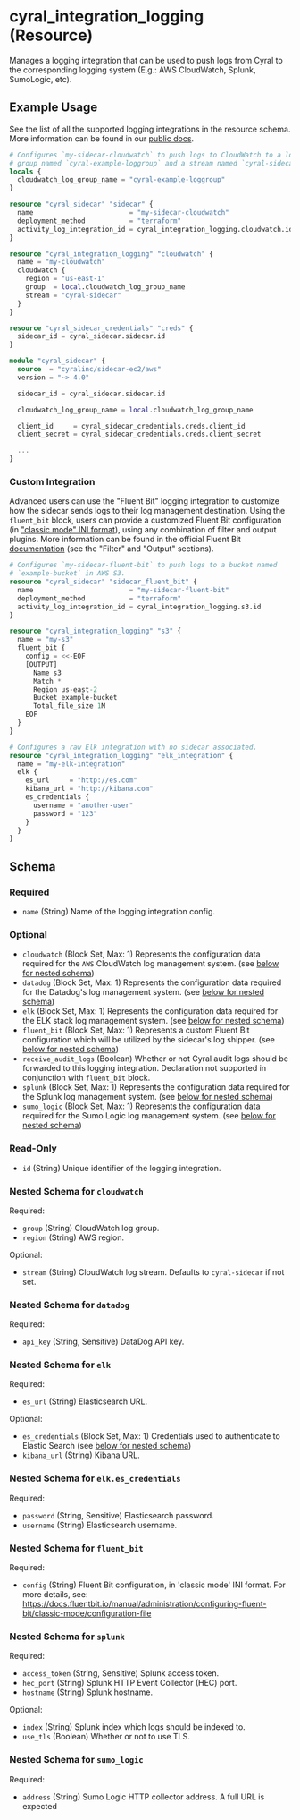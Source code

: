# cyral_integration_logging (Resource)

Manages a logging integration that can be used to push logs from Cyral to the corresponding logging system (E.g.: AWS CloudWatch, Splunk, SumoLogic, etc).

## Example Usage

See the list of all the supported logging integrations in the resource schema.
More information can be found in our [public docs](https://cyral.com/docs/v4.7/integrations/siem/overview).

```terraform
# Configures `my-sidecar-cloudwatch` to push logs to CloudWatch to a log
# group named `cyral-example-loggroup` and a stream named `cyral-sidecar`.
locals {
  cloudwatch_log_group_name = "cyral-example-loggroup"
}

resource "cyral_sidecar" "sidecar" {
  name                        = "my-sidecar-cloudwatch"
  deployment_method           = "terraform"
  activity_log_integration_id = cyral_integration_logging.cloudwatch.id
}

resource "cyral_integration_logging" "cloudwatch" {
  name = "my-cloudwatch"
  cloudwatch {
    region = "us-east-1"
    group  = local.cloudwatch_log_group_name
    stream = "cyral-sidecar"
  }
}

resource "cyral_sidecar_credentials" "creds" {
  sidecar_id = cyral_sidecar.sidecar.id
}

module "cyral_sidecar" {
  source  = "cyralinc/sidecar-ec2/aws"
  version = "~> 4.0"

  sidecar_id = cyral_sidecar.sidecar.id

  cloudwatch_log_group_name = local.cloudwatch_log_group_name

  client_id     = cyral_sidecar_credentials.creds.client_id
  client_secret = cyral_sidecar_credentials.creds.client_secret

  ...
}
```

### Custom Integration

Advanced users can use the "Fluent Bit" logging integration to customize how the sidecar sends logs to
their log management destination. Using the `fluent_bit` block, users can provide a customized Fluent Bit
configuration (in ["classic mode" INI format](https://docs.fluentbit.io/manual/administration/configuring-fluent-bit/classic-mode)),
using any combination of filter and output plugins. More information can be found in the official
Fluent Bit [documentation](https://docs.fluentbit.io/manual/concepts/data-pipeline) (see the "Filter"
and "Output" sections).

```terraform
# Configures `my-sidecar-fluent-bit` to push logs to a bucket named
# `example-bucket` in AWS S3.
resource "cyral_sidecar" "sidecar_fluent_bit" {
  name                        = "my-sidecar-fluent-bit"
  deployment_method           = "terraform"
  activity_log_integration_id = cyral_integration_logging.s3.id
}

resource "cyral_integration_logging" "s3" {
  name = "my-s3"
  fluent_bit {
    config = <<-EOF
    [OUTPUT]
      Name s3
      Match *
      Region us-east-2
      Bucket example-bucket
      Total_file_size 1M
    EOF
  }
}

# Configures a raw Elk integration with no sidecar associated.
resource "cyral_integration_logging" "elk_integration" {
  name = "my-elk-integration"
  elk {
    es_url     = "http://es.com"
    kibana_url = "http://kibana.com"
    es_credentials {
      username = "another-user"
      password = "123"
    }
  }
}
```

<!-- schema generated by tfplugindocs -->

## Schema

### Required

- `name` (String) Name of the logging integration config.

### Optional

- `cloudwatch` (Block Set, Max: 1) Represents the configuration data required for the `AWS` CloudWatch log management system. (see [below for nested schema](#nestedblock--cloudwatch))
- `datadog` (Block Set, Max: 1) Represents the configuration data required for the Datadog's log management system. (see [below for nested schema](#nestedblock--datadog))
- `elk` (Block Set, Max: 1) Represents the configuration data required for the ELK stack log management system. (see [below for nested schema](#nestedblock--elk))
- `fluent_bit` (Block Set, Max: 1) Represents a custom Fluent Bit configuration which will be utilized by the sidecar's log shipper. (see [below for nested schema](#nestedblock--fluent_bit))
- `receive_audit_logs` (Boolean) Whether or not Cyral audit logs should be forwarded to this logging integration. Declaration not supported in conjunction with `fluent_bit` block.
- `splunk` (Block Set, Max: 1) Represents the configuration data required for the Splunk log management system. (see [below for nested schema](#nestedblock--splunk))
- `sumo_logic` (Block Set, Max: 1) Represents the configuration data required for the Sumo Logic log management system. (see [below for nested schema](#nestedblock--sumo_logic))

### Read-Only

- `id` (String) Unique identifier of the logging integration.

<a id="nestedblock--cloudwatch"></a>

### Nested Schema for `cloudwatch`

Required:

- `group` (String) CloudWatch log group.
- `region` (String) AWS region.

Optional:

- `stream` (String) CloudWatch log stream. Defaults to `cyral-sidecar` if not set.

<a id="nestedblock--datadog"></a>

### Nested Schema for `datadog`

Required:

- `api_key` (String, Sensitive) DataDog API key.

<a id="nestedblock--elk"></a>

### Nested Schema for `elk`

Required:

- `es_url` (String) Elasticsearch URL.

Optional:

- `es_credentials` (Block Set, Max: 1) Credentials used to authenticate to Elastic Search (see [below for nested schema](#nestedblock--elk--es_credentials))
- `kibana_url` (String) Kibana URL.

<a id="nestedblock--elk--es_credentials"></a>

### Nested Schema for `elk.es_credentials`

Required:

- `password` (String, Sensitive) Elasticsearch password.
- `username` (String) Elasticsearch username.

<a id="nestedblock--fluent_bit"></a>

### Nested Schema for `fluent_bit`

Required:

- `config` (String) Fluent Bit configuration, in 'classic mode' INI format. For more details, see: https://docs.fluentbit.io/manual/administration/configuring-fluent-bit/classic-mode/configuration-file

<a id="nestedblock--splunk"></a>

### Nested Schema for `splunk`

Required:

- `access_token` (String, Sensitive) Splunk access token.
- `hec_port` (String) Splunk HTTP Event Collector (HEC) port.
- `hostname` (String) Splunk hostname.

Optional:

- `index` (String) Splunk index which logs should be indexed to.
- `use_tls` (Boolean) Whether or not to use TLS.

<a id="nestedblock--sumo_logic"></a>

### Nested Schema for `sumo_logic`

Required:

- `address` (String) Sumo Logic HTTP collector address. A full URL is expected
